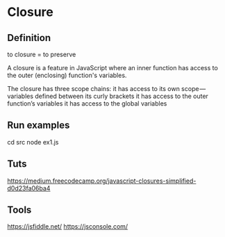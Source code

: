 # Closure

## Definition
to closure = to preserve

A closure is a feature in JavaScript where an inner function has access to the outer (enclosing) function's variables.  

The closure has three scope chains:
    it has access to its own scope — variables defined between its curly brackets
    it has access to the outer function’s variables
    it has access to the global variables

## Run examples
cd src
node ex1.js

## Tuts
https://medium.freecodecamp.org/javascript-closures-simplified-d0d23fa06ba4

## Tools
https://jsfiddle.net/
https://jsconsole.com/




